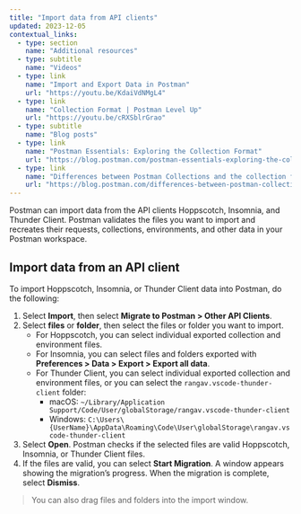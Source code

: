 ```yaml
---
title: "Import data from API clients"
updated: 2023-12-05
contextual_links:
  - type: section
    name: "Additional resources"
  - type: subtitle
    name: "Videos"
  - type: link
    name: "Import and Export Data in Postman"
    url: "https://youtu.be/KdaiVdNMgL4"
  - type: link
    name: "Collection Format | Postman Level Up"
    url: "https://youtu.be/cRXSblrGrao"
  - type: subtitle
    name: "Blog posts"
  - type: link
    name: "Postman Essentials: Exploring the Collection Format"
    url: "https://blog.postman.com/postman-essentials-exploring-the-collection-format/"
  - type: link
    name: "Differences between Postman Collections and the collection format"
    url: "https://blog.postman.com/differences-between-postman-collections-and-collection-format/"
---
```


Postman can import data from the API clients Hoppscotch, Insomnia, and Thunder Client. Postman validates the files you want to import and recreates their requests, collections, environments, and other data in your Postman workspace.

## Import data from an API client

To import Hoppscotch, Insomnia, or Thunder Client data into Postman, do the following:

1. Select **Import**, then select **Migrate to Postman > Other API Clients**.
1. Select **files** or **folder**, then select the files or folder you want to import.
    * For Hoppscotch, you can select individual exported collection and environment files.
    * For Insomnia, you can select files and folders exported with **Preferences > Data > Export > Export all data**.
    * For Thunder Client, you can select individual exported collection and environment files, or you can select the `rangav.vscode-thunder-client` folder:
        * macOS: `~/Library/Application Support/Code/User/globalStorage/rangav.vscode-thunder-client`
        * Windows: `C:\Users\{UserName}\AppData\Roaming\Code\User\globalStorage\rangav.vscode-thunder-client`
1. Select **Open**. Postman checks if the selected files are valid Hoppscotch, Insomnia, or Thunder Client files.
1. If the files are valid, you can select **Start Migration**. A window appears showing the migration’s progress. When the migration is complete, select **Dismiss**.

  > You can also drag files and folders into the import window.
